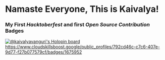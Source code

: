 # Namaste Everyone, This is Kaivalya!

### My First _Hacktoberfest_ and first _Open Source Contribution_ Badges
[![@kaivalyavanguri's Holopin board](https://holopin.me/kaivalyavanguri)](https://holopin.io/@kaivalyavanguri)
https://www.cloudskillsboost.google/public_profiles/792cd46c-c7c6-407e-9d77-f27b077579cf/badges/1675952
